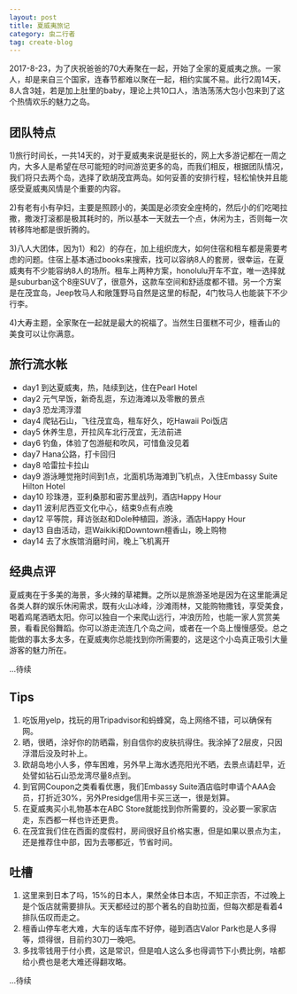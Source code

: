 ```yaml
---
layout: post
title: 夏威夷旅记
category: 虫二行者
tag: create-blog
---
```


2017-8-23，为了庆祝爸爸的70大寿聚在一起，开始了全家的夏威夷之旅。一家人，却是来自三个国家，连春节都难以聚在一起，相约实属不易。此行2周14天，8人含3娃，若是加上肚里的baby，理论上共10口人，浩浩荡荡大包小包来到了这个热情欢乐的魅力之岛。

团队特点
-----------
1)旅行时间长，一共14天的，对于夏威夷来说是挺长的，网上大多游记都在一周之内，大多人是希望在尽可能短的时间游览更多的岛，而我们相反，根据团队情况，我们将只去两个岛，选择了欧胡茂宜两岛。如何妥善的安排行程，轻松愉快并且能感受夏威夷风情是个重要的内容。

2)有老有小有孕妇，主要是照顾小的，美国是必须安全座椅的，然后小的们吃喝拉撒，撒泼打滚都是极其耗时的，所以基本一天就去一个点，休闲为主，否则每一次转移阵地都是很折腾的。

3)八人大团体，因为1）和2）的存在，加上组织庞大，如何住宿和租车都是需要考虑的问题。住宿上基本通过books来搜索，找可以容纳8人的套房，很幸运，在夏威夷有不少能容纳8人的场所。租车上两种方案，honolulu开车不宜，唯一选择就是suburban这个8座SUV了，很意外，这款车空间和舒适度都不错。另一个方案是在茂宜岛，Jeep牧马人和敞篷野马自然是这里的标配，4门牧马人也能装下不少行李。

4)大寿主题，全家聚在一起就是最大的祝福了。当然生日蛋糕不可少，檀香山的美食可以让你满意。

旅行流水帐
-----------
* day1 到达夏威夷，热，陆续到达，住在Pearl Hotel
* day2 元气早饭，新奇乱逛，东边海滩以及零散的景点
* day3 恐龙湾浮潜
* day4 爬钻石山，飞往茂宜岛，租车好久，吃Hawaii Poi饭店
* day5 休养生息，开拉风车北行茂宜，无法前进
* day6 钓鱼，体验了包游艇和吹风，可惜鱼没见着
* day7 Hana公路，打卡回归
* day8 哈雷拉卡拉山
* day9 游泳睡觉拖时间到1点，北面机场海滩到飞机点，入住Embassy Suite Hilton Hotel
* day10 珍珠港，亚利桑那和密苏里战列，酒店Happy Hour
* day11 波利尼西亚文化中心，结束9点有点晚
* day12 平等院，拜访张赵和Dole种植园，游泳，酒店Happy Hour
* day13 自由活动，逛Waikiki和Downtown檀香山，晚上购物
* day14 去了水族馆消磨时间，晚上飞机离开

经典点评
-----------
夏威夷在于多美的海景，多火辣的草裙舞。之所以是旅游圣地是因为在这里能满足各类人群的娱乐休闲需求，既有火山冰峰，沙滩雨林，又能购物撒钱，享受美食，喝着鸡尾酒晒太阳。你可以独自一个来爬山远行，冲浪历险，也能一家人赏赏美景，看看民俗舞蹈。你可以游走流连几个岛之间，或者在一个岛上慢慢感受。总之能做的事太多太多，在夏威夷你总能找到你所需要的，这是这个小岛真正吸引大量游客的魅力所在。

...待续

Tips
-----------
1. 吃饭用yelp，找玩的用Tripadvisor和蚂蜂窝，岛上网络不错，可以确保有网。
2. 晒，很晒，涂好你的防晒霜，别自信你的皮肤抗得住。我涂掉了2层皮，只因浮潜后没及时补上。
3. 欧胡岛地小人多，停车困难，另外早上海水透亮阳光不晒，去景点请赶早，近处譬如钻石山恐龙湾尽量8点到。
4. 到官网Coupon之类看看优惠，我们Embassy Suite酒店临时申请个AAA会员，打折近30%，另外Presidge信用卡买三送一，很是划算。
5. 在夏威夷买小礼物基本在ABC Store就能找到你所需要的，没必要一家家店走，东西都一样也许还更贵。
6. 在茂宜我们住在西面的度假村，房间很好且价格实惠，但是如果以景点为主，还是推荐住中部，因为去哪都近，节省时间。

吐槽
-----------
1. 这里来到日本了吗，15%的日本人，果然全体日本店，不知正宗否，不过晚上是个饭店就需要排队。天天都经过的那个著名的自助拉面，但每次都是看着4排队伍叹而走之。
2. 檀香山停车老大难，大车的话车库不好停，碰到酒店Valor Park也是人多得等，烦得很，目前约30刀一晚吧。
3. 多找零钱用于付小费，这是常识，但是咱人这么多也得调节下小费比例，啥都给小费也是老大难还得翻攻略。

...待续